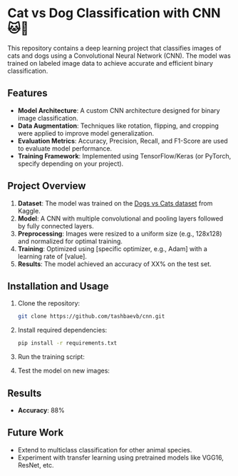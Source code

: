 # Cat vs Dog Classification with CNN 🐱🐶

This repository contains a deep learning project that classifies images of cats and dogs using a Convolutional Neural Network (CNN). The model was trained on labeled image data to achieve accurate and efficient binary classification.

## Features
- **Model Architecture**: A custom CNN architecture designed for binary image classification.
- **Data Augmentation**: Techniques like rotation, flipping, and cropping were applied to improve model generalization.
- **Evaluation Metrics**: Accuracy, Precision, Recall, and F1-Score are used to evaluate model performance.
- **Training Framework**: Implemented using TensorFlow/Keras (or PyTorch, specify depending on your project).

## Project Overview
1. **Dataset**: The model was trained on the [Dogs vs Cats dataset](https://www.kaggle.com/c/dogs-vs-cats/data) from Kaggle.
2. **Model**: A CNN with multiple convolutional and pooling layers followed by fully connected layers.
3. **Preprocessing**: Images were resized to a uniform size (e.g., 128x128) and normalized for optimal training.
4. **Training**: Optimized using [specific optimizer, e.g., Adam] with a learning rate of [value].
5. **Results**: The model achieved an accuracy of XX% on the test set.

## Installation and Usage
1. Clone the repository:
   ```bash
   git clone https://github.com/tashbaevb/cnn.git
   ```
2. Install required dependencies:
   ```bash
   pip install -r requirements.txt
   ```
3. Run the training script:

4. Test the model on new images:

## Results
- **Accuracy**: 88%

## Future Work
- Extend to multiclass classification for other animal species.
- Experiment with transfer learning using pretrained models like VGG16, ResNet, etc.
